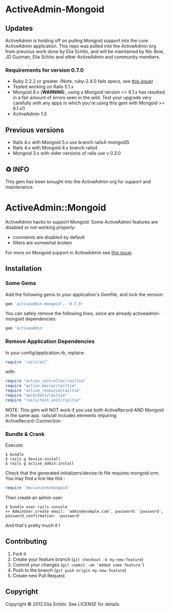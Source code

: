 # ActiveAdmin-Mongoid

## Updates

ActiveAdmin is holding off on pulling Mongoid support into the core ActiveAdmin application.  This repo was pulled into the ActiveAdmin org from previous work done by Elia Schito, and will be maintained by Nic Boie, JD Guzman, Elia Schito and other ActiveAdmin and community members.

### Requirements for version 0.7.0
* Ruby 2.2.2 or greater. (Note, ruby-2.4.0 fails specs, see [this issue](https://github.com/DatabaseCleaner/database_cleaner/issues/466))
* Tested working on Rails 5.1.x
* Mongoid 6.x (**WARNING**:, using a Mongoid version >= 6.1.x has resulted in a fair amount of errors seen in the wild.  Test your upgrade very carefully with any apps in which you're using this gem with Mongoid >= 6.1.x!)
* ActiveAdmin 1.3

## Previous versions
* Rails 4.x with Mongoid 5.x use branch rails4-mongoid5
* Rails 4.x with Mongoid 4.x branch rails4
* Mongoid 3.x with older versions of rails use v 0.3.0

## ♻️ INFO

This gem has been brought into the ActiveAdmin org for support and maintenance.

<!-- [![Build Status](https://secure.travis-ci.org/elia/activeadmin-mongoid.svg?branch=master)](http://travis-ci.org/elia/activeadmin-mongoid)
[![Gem Version](https://badge.fury.io/rb/activeadmin-mongoid.svg)](http://badge.fury.io/rb/activeadmin-mongoid) -->

# ActiveAdmin::Mongoid

ActiveAdmin hacks to support Mongoid.
Some ActiveAdmin features are disabled or not working properly:

- comments are disabled by default
- filters are somewhat broken

For more on Mongoid support in ActiveAdmin see [this issue](https://github.com/gregbell/active_admin/issues/26).

## Installation

### Some Gems
Add the following gems to your application's Gemfile, and lock the version:

```ruby
gem 'activeadmin-mongoid', '0.7.0'
```

You can safely remove the following lines, since are already activeadmin-mongoid dependencies:

```ruby
gem 'activeadmin'
```

### Remove Application Dependencies
In your config/application.rb, replace:

```ruby
require 'rails/all'
```

with:

```ruby
require "action_controller/railtie"
require "action_mailer/railtie"
require "active_resource/railtie"
require "sprockets/railtie"
require "rails/test_unit/railtie"
```

NOTE: This gem will NOT work if you use both ActiveRecord AND Mongoid in the same app.  rails/all includes elements requiring ActiveRecord::Connection

### Bundle & Crank

Execute:

    $ bundle
    $ rails g devise:install
    $ rails g active_admin:install

Check that the generated initializers/devise.rb file requires mongoid orm.
You may find a line like this :

```ruby
require 'devise/orm/mongoid'
```

Then create an admin user:

    $ bundle exec rails console
    >> AdminUser.create email: 'admin@example.com', password: 'password', password_confirmation: 'password'

And that's pretty much it !

## Contributing

1. Fork it
2. Create your feature branch (`git checkout -b my-new-feature`)
3. Commit your changes (`git commit -am 'Added some feature'`)
4. Push to the branch (`git push origin my-new-feature`)
5. Create new Pull Request

## Copyright

Copyright © 2012 Elia Schito. See LICENSE for details.
